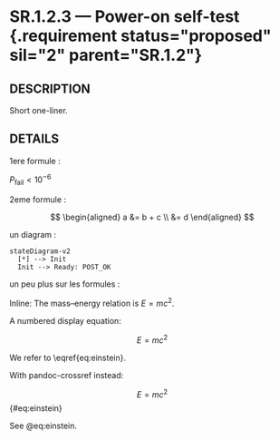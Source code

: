 # SR.1.2.3 — Power-on self-test {.requirement status="proposed" sil="2" parent="SR.1.2"}

## DESCRIPTION
Short one-liner.

## DETAILS

1ere formule :

$P_\text{fail} < 10^{-6}$

2eme formule :

$$
\begin{aligned}
  a &= b + c \\
    &= d
\end{aligned}
$$

un diagram :

```mermaid
stateDiagram-v2
  [*] --> Init
  Init --> Ready: POST_OK
```


un peu plus sur les formules :

Inline: The mass–energy relation is $E = mc^2$.

A numbered display equation:

$$
\label{eq:einstein}
E = mc^2
$$

We refer to \eqref{eq:einstein}.

With pandoc-crossref instead:

$$ E = mc^2 $$ {#eq:einstein}

See @eq:einstein.
